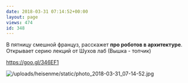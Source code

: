 ```yaml
---
date: 2018-03-31 07:14:52+00:00
layout: page
views: 474
id: 348
---
```


В пятницу смешной француз, расскажет **про роботов в архитектуре**. Открывает серию лекций от Шухов лаб (Вышка - топчик)

https://goo.gl/346EF1



![/uploads/heisenme/static/photo_2018-03-31_07-14-52.jpg](/uploads/heisenme/static/photo_2018-03-31_07-14-52.jpg)
